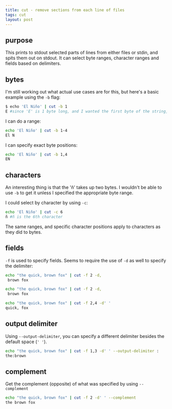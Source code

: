 ```yaml
---
title: cut - remove sections from each line of files
tags: cut
layout: post
---
```


## purpose

This prints to stdout selected parts of lines from either files or stdin, and spits them out on stdout. It can select byte ranges, character ranges and fields based on delimiters. 

## bytes

I'm still working out what actual use cases are for this, but here's a basic example using the `-b` flag: 

~~~ bash
$ echo 'El Niño' | cut -b 1
E #since 'E' is 1 byte long, and I wanted the first byte of the string, it returned 'E'
~~~

I can do a range: 

~~~ bash 
echo 'El Niño' | cut -b 1-4
El N
~~~

I can specify exact byte positions: 

~~~ bash
echo 'El Niño' | cut -b 1,4
EN
~~~

## characters

An interesting thing is that the 'ñ' takes up two bytes. I wouldn't be able to use `-b` to get it unless I specified the appropriate byte range. 

I could select by character by using `-c`: 

~~~ bash
echo 'El Niño' | cut -c 6
ñ #ñ is the 6th character
~~~

The same ranges, and specific character positions apply to characters as they did to bytes. 

## fields

`-f` is used to specify fields. Seems to require the use of `-d` as well to specify the delimiter: 

~~~ bash
echo "the quick, brown fox" | cut -f 2 -d,
 brown fox

echo "the quick, brown fox" | cut -f 2 -d,
 brown fox

echo "the quick, brown fox" | cut -f 2,4 -d' '
quick, fox
~~~

## output delimiter

Using `--output-delimiter`, you can specify a different delimiter besides the default space (`' '`). 

~~~ bash
echo "the quick, brown fox" | cut -f 1,3 -d' ' --output-delimiter :
the:brown
~~~

## complement

Get the complement (opposite) of what was specified by using `--complement`

~~~ bash
echo "the quick, brown fox" | cut -f 2 -d' ' --complement
the brown fox
~~~
